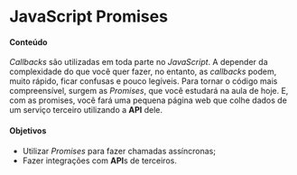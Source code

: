 # JavaScript Promises

#### Conteúdo
*Callbacks* são utilizadas em toda parte no *JavaScript*. A depender da complexidade do que você quer fazer, no entanto, as *callbacks* podem, muito rápido, ficar confusas e pouco legíveis. Para tornar o código mais compreensível, surgem as *Promises*, que você estudará na aula de hoje. E, com as promises, você fará uma pequena página web que colhe dados de um serviço terceiro utilizando a **API** dele.

#### Objetivos
* Utilizar *Promises* para fazer chamadas assíncronas;
* Fazer integrações com **API**s de terceiros.